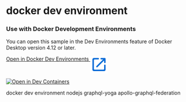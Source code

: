 # docker dev environment

### Use with Docker Development Environments

You can open this sample in the Dev Environments feature of Docker Desktop version 4.12 or later.

[Open in Docker Dev Environments <img src="./open_in_new.svg" alt="Open in Docker Dev Environments" align="top"/>](https://open.docker.com/dashboard/dev-envs?url=https://github.com/jatikuma29iv/docker-dev-env-test-01/tree/dev-env)


[![Open in Dev Containers](https://img.shields.io/static/v1?label=Dev%20Containers&message=Open&color=blue&logo=visualstudiocode)](https://vscode.dev/redirect?url=vscode://ms-vscode-remote.remote-containers/cloneInVolume?url=https://github.com/jatikuma29iv/docker-dev-env-test-01)

docker dev environment nodejs graphql-yoga apollo-graphql-federation


